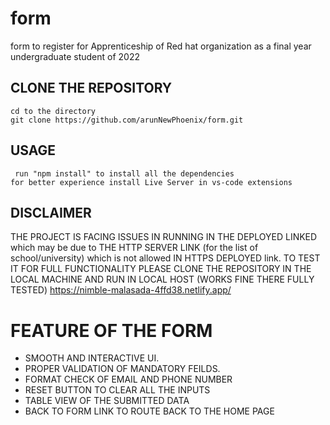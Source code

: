 # form
form to register for Apprenticeship of Red hat organization as a final year undergraduate student of 2022
## CLONE THE REPOSITORY
``````````````````````````````````````````````````````````````
cd to the directory 
git clone https://github.com/arunNewPhoenix/form.git 
```````````````````````````````````````````````````````````````

## USAGE
````````````````````````````````````````````````````````````````
 run "npm install" to install all the dependencies
for better experience install Live Server in vs-code extensions

`````````````````````````````````````````````````````````````````

## DISCLAIMER
THE PROJECT IS FACING ISSUES IN RUNNING IN THE DEPLOYED LINKED which may be due to THE HTTP SERVER LINK (for the list of school/university) which is not allowed IN HTTPS 
DEPLOYED link.
TO TEST IT FOR FULL FUNCTIONALITY PLEASE CLONE THE REPOSITORY IN THE LOCAL MACHINE AND RUN IN LOCAL HOST (WORKS FINE THERE FULLY TESTED)
https://nimble-malasada-4ffd38.netlify.app/


# FEATURE OF THE FORM 
- SMOOTH AND INTERACTIVE UI.
- PROPER VALIDATION OF MANDATORY FEILDS.
- FORMAT CHECK OF EMAIL AND PHONE NUMBER
- RESET BUTTON TO CLEAR ALL THE INPUTS
- TABLE VIEW OF THE SUBMITTED DATA
- BACK TO FORM LINK TO ROUTE BACK TO THE HOME PAGE






